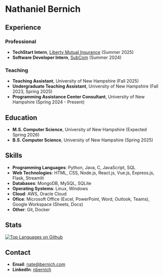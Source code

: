 # Nathaniel Bernich

## Experience

### Professional
- **TechStart Intern**, [Liberty Mutual Insurance](https://www.libertymutual.com/) (Summer 2025)
- **Software Developer Intern**, [SubCom](https://www.subcom.com/) (Summer 2024)

### Teaching
- **Teaching Assistant**, University of New Hampshire (Fall 2025)
- **Undergraduate Teaching Assistant**, University of New Hampshire (Fall 2023, Spring 2025)
- **Programming Assistance Center Consultant**, University of New Hampshire (Spring 2024 - Present)

## Education
- **M.S. Computer Science**, University of New Hampshire (Expected Spring 2026)
- **B.S. Computer Science**, University of New Hampshire (Spring 2025)

## Skills
- **Programming Languages**: Python, Java, C, JavaScript, SQL
- **Web Technologies**: HTML, CSS, Node.js, React.js, Vue.js, Express.js, Flask, Streamlit
- **Databases**: MongoDB, MySQL, SQLite
- **Operating Systems**: Linux, Windows
- **Cloud**: AWS, Oracle Cloud
- **Ofice**: Microsoft Office (Excel, PowerPoint, Word, Outlook, Teams), Google Workspace (Sheets, Docs)
- **Other**: Git, Docker

## Stats
[![Top Languages on Github](https://github-readme-stats.vercel.app/api/top-langs/?username=nbernich)](https://github.com/anuraghazra/github-readme-stats)

## Contact
- **Email**: nate@bernich.com
- **LinkedIn**: [nbernich](https://www.linkedin.com/in/nathaniel-bernich/)
